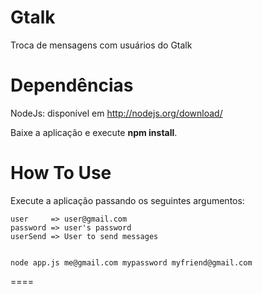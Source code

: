 Gtalk
====

Troca de mensagens com usuários do Gtalk


**Dependências**
=====

  NodeJs: disponível em http://nodejs.org/download/
  
  Baixe a aplicação e execute **npm install**.
  

**How To Use**
===

Execute a aplicação passando os seguintes argumentos:

    user     => user@gmail.com
    password => user's password
    userSend => User to send messages
    
    
    node app.js me@gmail.com mypassword myfriend@gmail.com
====

  

